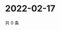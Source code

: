 # 2022-02-17

共 0 条

<!-- BEGIN WEIBO -->
<!-- 最后更新时间 Thu Feb 17 2022 11:15:16 GMT+0800 (China Standard Time) -->

<!-- END WEIBO -->

